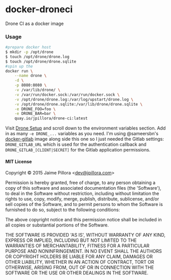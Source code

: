 # docker-droneci

Drone CI as a docker image

### Usage

``` sh
#prepare docker host
$ mkdir -p /opt/drone
$ touch /opt/drone/drone.log
$ touch /opt/drone/drone.sqlite
#spin up the 
docker run \
    --name drone \
    -d \
    -p 8080:8080 \
    -v /var/lib/drone/ \
    -v /var/run/docker.sock:/var/run/docker.sock \
    -v /opt/drone/drone.log:/var/log/upstart/drone.log \
    -v /opt/drone/drone.sqlite:/var/lib/drone/drone.sqlite \
    -e DRONE_FOO=foo \
    -e DRONE_BAR=bar \
    quay.io/jpillora/drone-ci:latest
```

Visit [Drone Setup](https://github.com/drone/drone#setup) and scroll down to the environment variables section. Add in as many `-e DRONE_...` variables as you need. I'm using @sameersbn's [docker-gitlab](https://github.com/sameersbn/docker-gitlab) image along side this one so I just needed the Gitlab settings: `DRONE_GITLAB_URL` which is used for the authentication callback and `DRONE_GITLAB_[CLIENT|SECRET]` for the Gitlab application permissions.

#### MIT License

Copyright &copy; 2015 Jaime Pillora &lt;dev@jpillora.com&gt;

Permission is hereby granted, free of charge, to any person obtaining
a copy of this software and associated documentation files (the
'Software'), to deal in the Software without restriction, including
without limitation the rights to use, copy, modify, merge, publish,
distribute, sublicense, and/or sell copies of the Software, and to
permit persons to whom the Software is furnished to do so, subject to
the following conditions:

The above copyright notice and this permission notice shall be
included in all copies or substantial portions of the Software.

THE SOFTWARE IS PROVIDED 'AS IS', WITHOUT WARRANTY OF ANY KIND,
EXPRESS OR IMPLIED, INCLUDING BUT NOT LIMITED TO THE WARRANTIES OF
MERCHANTABILITY, FITNESS FOR A PARTICULAR PURPOSE AND NONINFRINGEMENT.
IN NO EVENT SHALL THE AUTHORS OR COPYRIGHT HOLDERS BE LIABLE FOR ANY
CLAIM, DAMAGES OR OTHER LIABILITY, WHETHER IN AN ACTION OF CONTRACT,
TORT OR OTHERWISE, ARISING FROM, OUT OF OR IN CONNECTION WITH THE
SOFTWARE OR THE USE OR OTHER DEALINGS IN THE SOFTWARE.